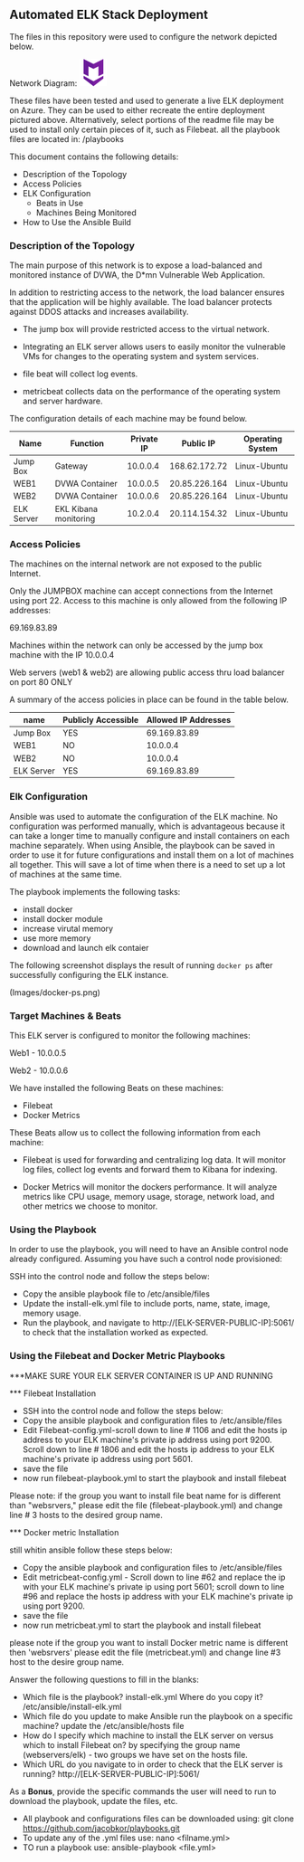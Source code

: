 ## Automated ELK Stack Deployment

The files in this repository were used to configure the network depicted below.

Network Diagram: 
![alt text](https://github.com/adam-p/markdown-here/raw/master/src/common/images/icon48.png "Logo Title Text 1")

These files have been tested and used to generate a live ELK deployment on Azure. They can be used to either recreate the entire deployment pictured above. Alternatively, select portions of the readme file may be used to install only certain pieces of it, such as Filebeat.
all the playbook files are located in: 
  /playbooks

This document contains the following details:
- Description of the Topology
- Access Policies
- ELK Configuration
  - Beats in Use
  - Machines Being Monitored
- How to Use the Ansible Build


### Description of the Topology

The main purpose of this network is to expose a load-balanced and monitored instance of DVWA, the D*mn Vulnerable Web Application.

In addition to restricting access to the network, the load balancer ensures that the application will be highly available.
The load balancer protects against DDOS attacks and increases availability.

- The jump box will provide restricted access to the virtual network. 
- Integrating an ELK server allows users to easily monitor the vulnerable VMs for changes to the operating system and system services.

- file beat will collect log events. 
- metricbeat collects data on the performance of the operating system and server hardware.

The configuration details of each machine may be found below.

| Name       | Function              | Private IP | Public IP     | Operating System |
|------------|-----------------------|------------|---------------|------------------|
| Jump Box   | Gateway               | 10.0.0.4   | 168.62.172.72 | Linux-Ubuntu     |
| WEB1       | DVWA Container        | 10.0.0.5   | 20.85.226.164 | Linux-Ubuntu     |
| WEB2       | DVWA Container        | 10.0.0.6   | 20.85.226.164 | Linux-Ubuntu     |
| ELK Server | EKL Kibana monitoring | 10.2.0.4   | 20.114.154.32 | Linux-Ubuntu     |

### Access Policies

The machines on the internal network are not exposed to the public Internet. 

Only the JUMPBOX machine can accept connections from the Internet using port 22. Access to this machine is only allowed from the following IP addresses:

69.169.83.89 

Machines within the network can only be accessed by the jump box machine with the IP 10.0.0.4

Web servers (web1 & web2) are allowing public access thru load balancer on port 80 ONLY

A summary of the access policies in place can be found in the table below.

| name       | Publicly Accessible | Allowed IP Addresses |
|------------|---------------------|----------------------|
| Jump Box   | YES                 | 69.169.83.89         |
| WEB1       | NO                  | 10.0.0.4             |
| WEB2       | NO                  | 10.0.0.4             |
| ELK Server | YES                 | 69.169.83.89         |

### Elk Configuration

Ansible was used to automate the configuration of the ELK machine. No configuration was performed manually, which is advantageous because it can take a longer time to manually configure and install containers on each machine separately. When using Ansible, the playbook can be saved in order to use it for future configurations and install them on a lot of machines all together. This will save a lot of time when there is a need to set up a lot of machines at the same time.



The playbook implements the following tasks:

- install docker 
- install docker module 
- increase virutal memory 
- use more memory
- download and launch elk contaier


The following screenshot displays the result of running `docker ps` after successfully configuring the ELK instance.

(Images/docker-ps.png)

### Target Machines & Beats

This ELK server is configured to monitor the following machines:

Web1 - 10.0.0.5

Web2 - 10.0.0.6

We have installed the following Beats on these machines:

- Filebeat
- Docker Metrics

These Beats allow us to collect the following information from each machine:

- Filebeat is used for forwarding and centralizing log data. It will monitor log files, collect log events and forward them to Kibana for indexing.  

- Docker Metrics will monitor the dockers performance. It will analyze metrics like CPU usage, memory usage, storage, network load, and other metrics we choose to monitor.  
 

### Using the Playbook

In order to use the playbook, you will need to have an Ansible control node already configured. Assuming you have such a control node provisioned: 

SSH into the control node and follow the steps below:
- Copy the ansible playbook file to  /etc/ansible/files
- Update the install-elk.yml file to include ports, name, state, image, memory usage.
- Run the playbook, and navigate to http://[ELK-SERVER-PUBLIC-IP]:5061/ to check that the installation worked as expected.

### Using the Filebeat and Docker Metric Playbooks

***MAKE SURE YOUR ELK SERVER CONTAINER IS UP AND RUNNING

*** Filebeat Installation

- SSH into the control node and follow the steps below:
- Copy the ansible playbook and configuration files to  /etc/ansible/files
- Edit Filebeat-config.yml-scroll down to line # 1106 and edit the hosts ip address to your ELK machine's private ip address using port 9200. Scroll down to line # 1806 and edit the hosts ip address to your ELK machine's private ip address using port 5601. 
- save the file
- now run filebeat-playbook.yml to start the playbook and install filebeat 

Please note: if the group you want to install file beat name for is different than "websrvers," please edit the file (filebeat-playbook.yml) and change line # 3 hosts to the desired group name.

*** Docker metric Installation

still whitin ansible follow these steps below: 
- Copy the ansible playbook and configuration files to  /etc/ansible/files
- Edit metricbeat-config.yml - Scroll down to line #62 and replace the ip with your ELK machine's private ip using port 5601; scroll down to line #96 and replace the hosts ip address with your ELK machine's private ip using port 9200.
- save the file 
- now run metricbeat.yml to start the playbook and install filebeat 

please note if the group you want to install Docker metric name is different then 'websrvers' please edit the file (metricbeat.yml) and change line #3 host to the desire group name.

Answer the following questions to fill in the blanks:
-  Which file is the playbook? install-elk.yml  Where do you copy it? /etc/ansible/install-elk.yml
-  Which file do you update to make Ansible run the playbook on a specific machine? update the /etc/ansible/hosts file  
-  How do I specify which machine to install the ELK server on versus which to install Filebeat on? by specifying the group name (webservers/elk) -    two groups we have set on the hosts file. 
- Which URL do you navigate to in order to check that the ELK server is running? http://[ELK-SERVER-PUBLIC-IP]:5061/

 As a **Bonus**, provide the specific commands the user will need to run to download the playbook, update the files, etc.
 
 - All playbook and configurations files  can be downloaded using: git clone https://github.com/jacobkor/playbooks.git
 - To update any of the .yml files use: nano <filname.yml> 
 - TO run a playbook use: ansible-playbook <file.yml>
 
